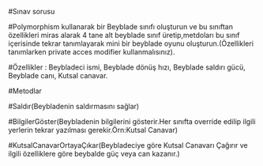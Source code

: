#Sınav sorusu

#Polymorphism kullanarak bir Beyblade sınıfı oluşturun ve bu sınıftan özellikleri miras alarak 4 tane alt beyblade sınıf üretip,metdoları bu sınıf içerisinde tekrar tanımlayarak mini bir beyblade oyunu oluşturun.(Özellikleri tanımlarken private acces modifier kullanmalısınız).

#Özellikler :
Beybladeci ismi,
Beyblade dönüş hızı,
Beyblade saldırı gücü,
Beyblade canı,
Kutsal canavar.


#Metodlar

#Saldır(Beybladenin saldırmasını sağlar)

#BilgilerGöster(Beybladenin bilgilerini gösterir.Her sınıfta override edilip ilgili yerlerin tekrar yazılması gerekir.Örn:Kutsal Canavar)

#KutsalCanavarOrtayaÇıkar(Beybladeciye göre Kutsal Canavarı Çağırır ve ilgili özelliklere göre beybalde güç veya can kazanır.)
